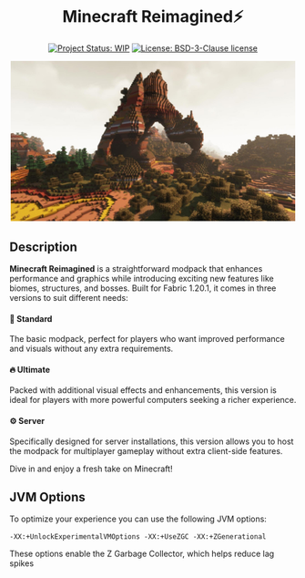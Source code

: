 <div align="center">

# Minecraft Reimagined⚡

[![Project Status: WIP](https://www.repostatus.org/badges/latest/active.svg)](https://www.repostatus.org/#active)
[![License: BSD-3-Clause license](https://img.shields.io/badge/LICENSE-BSD--3--Clause-green.svg)](LICENSE)

<img src="https://raw.githubusercontent.com/blue-pulse/minecraft-reimagined/main/assets/img/minecraft-reimagined.jpg" alt="minecraft-reimagined" width="500">

</div>

## Description

**Minecraft Reimagined** is a straightforward modpack that enhances performance and graphics while introducing exciting new features like biomes, structures, and bosses. Built for Fabric 1.20.1, it comes in three versions to suit different needs:

#### 🚀 Standard
The basic modpack, perfect for players who want improved performance and visuals without any extra requirements.

#### 🔥 Ultimate
Packed with additional visual effects and enhancements, this version is ideal for players with more powerful computers seeking a richer experience.

#### ⚙️ Server
Specifically designed for server installations, this version allows you to host the modpack for multiplayer gameplay without extra client-side features.

Dive in and enjoy a fresh take on Minecraft!

## JVM Options

To optimize your experience you can use the following JVM options:

```
-XX:+UnlockExperimentalVMOptions -XX:+UseZGC -XX:+ZGenerational
```

These options enable the Z Garbage Collector, which helps reduce lag spikes 
